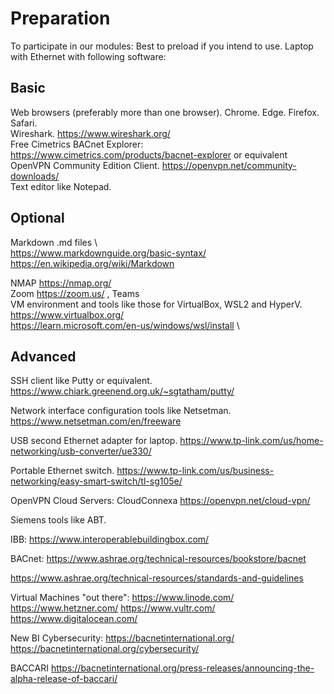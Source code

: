 # Preparation 
To participate in our modules: Best to preload if you intend to use. Laptop with Ethernet with following software:

## Basic
Web browsers (preferably more than one browser). Chrome. Edge. Firefox. Safari. \
Wireshark. https://www.wireshark.org/ \
Free Cimetrics BACnet Explorer: https://www.cimetrics.com/products/bacnet-explorer or equivalent \
OpenVPN Community Edition Client. https://openvpn.net/community-downloads/ \
Text editor like Notepad.

## Optional
Markdown  .md files \   
https://www.markdownguide.org/basic-syntax/ \
https://en.wikipedia.org/wiki/Markdown

NMAP  https://nmap.org/ \
Zoom  https://zoom.us/    , Teams \
VM environment and tools like those for VirtualBox, WSL2 and HyperV. \
https://www.virtualbox.org/ \
https://learn.microsoft.com/en-us/windows/wsl/install \

## Advanced
SSH client like Putty or equivalent.  https://www.chiark.greenend.org.uk/~sgtatham/putty/

Network interface configuration tools like Netsetman. https://www.netsetman.com/en/freeware

USB second Ethernet adapter for laptop.  https://www.tp-link.com/us/home-networking/usb-converter/ue330/

Portable Ethernet switch. https://www.tp-link.com/us/business-networking/easy-smart-switch/tl-sg105e/

OpenVPN Cloud Servers: CloudConnexa https://openvpn.net/cloud-vpn/

Siemens tools like ABT.

IBB: https://www.interoperablebuildingbox.com/

BACnet: https://www.ashrae.org/technical-resources/bookstore/bacnet

https://www.ashrae.org/technical-resources/standards-and-guidelines

Virtual Machines "out there": 
https://www.linode.com/    https://www.hetzner.com/     https://www.vultr.com/   https://www.digitalocean.com/

New BI Cybersecurity:
https://bacnetinternational.org/
https://bacnetinternational.org/cybersecurity/

BACCARI
https://bacnetinternational.org/press-releases/announcing-the-alpha-release-of-baccari/

